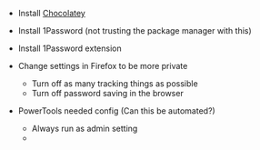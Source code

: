- Install [Chocolatey](https://chocolatey.org/install) 

- Install 1Password (not trusting the package manager with this)
- Install 1Password extension
- Change settings in Firefox to be more private
	- Turn off as many tracking things as possible
	- Turn off password saving in the browser
- PowerTools needed config (Can this be automated?)
	- Always run as admin setting
	- 